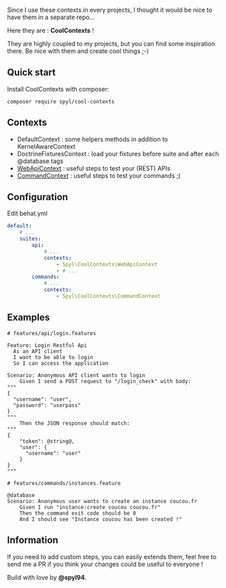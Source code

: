 Since I use these contexts in every projects, I thought it would be nice to have them in a separate repo...

Here they are : **CoolContexts** !

They are highly coupled to my projects, but you can find some inspiration there.
Be nice with them and create cool things ;-)

## Quick start

Install CoolContexts with composer:
```
composer require spyl/cool-contexts
```

## Contexts

+ DefaultContext : some helpers methods in addition to KernelAwareContext
+ DoctrineFixturesContext : load your fixtures before suite and after each @database tags
+ [WebApiContext](https://github.com/spyl94/CoolContexts/blob/master/src/Spyl/CoolContexts/WebApiContext.php) : useful steps to test your (REST) APIs
+ [CommandContext](https://github.com/spyl94/CoolContexts/blob/master/src/Spyl/CoolContexts/CommandContext.php) : useful steps to test your commands ;)

## Configuration

Edit behat.yml
```yaml
default:
    # ...
    suites:
        api:
            # ...
            contexts:
                - Spyl\CoolContexts\WebApiContext
                - # ...
        commands:
            # ...
            contexts:
                - Spyl\CoolContexts\CommandContext
```

## Examples

```gherkin
# features/api/login.features

Feature: Login Restful Api
  As an API client
  I want to be able to login
  So I can access the application

Scenario: Anonymous API client wants to login
    Given I send a POST request to "/login_check" with body:
"""
{
  "username": "user",
  "password": "userpass"
}
"""
    Then the JSON response should match:
"""
{
    "token": @string@,
    "user": {
      "username": "user"
    }
}
"""
```

```gherkin
# features/commands/instances.feature

@database
Scenario: Anonymous user wants to create an instance coucou.fr
    Given I run "instance:create coucou coucou.fr"
    Then the command exit code should be 0
    And I should see "Instance coucou has been created !"
```

## Information

If you need to add custom steps, you can easily extends them, feel free to send me a PR if you think your changes could be useful to everyone !

Build with love by **@spyl94**.
